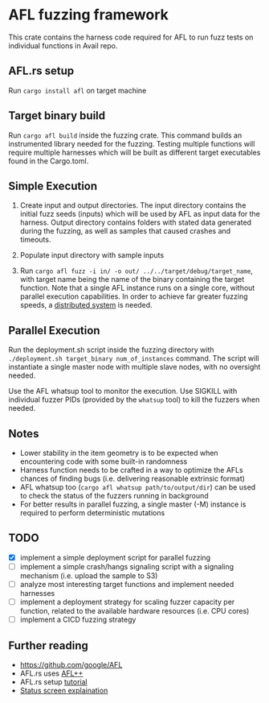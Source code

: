 # AFL fuzzing framework

This crate contains the harness code required for AFL to run fuzz tests on individual functions in Avail repo.

## AFL.rs setup

Run `cargo install afl` on target machine

## Target binary build

Run `cargo afl build` inside the fuzzing crate. This command builds an instrumented library needed for the fuzzing. Testing multiple functions will require multiple harnesses which will be built as different target executables found in the Cargo.toml.

## Simple Execution

1. Create input and output directories. The input directory contains the initial fuzz seeds (inputs) which will be used by AFL as input data for the harness. Output directory contains folders with stated data generated during the fuzzing, as well as samples that caused crashes and timeouts.

2. Populate input directory with sample inputs

3. Run `cargo afl fuzz -i in/ -o out/ ../../target/debug/target_name`, with target name being the name of the binary containing the target function. Note that a single AFL instance runs on a single core, without parallel execution capabilities. In order to achieve far greater fuzzing speeds, a [distributed system](https://aflplus.plus/docs/parallel_fuzzing/) is needed.

## Parallel Execution

Run the deployment.sh script inside the fuzzing directory with `./deployment.sh target_binary num_of_instances` command. The script will instantiate a single master node with multiple slave nodes, with no oversight needed. 

Use the AFL whatsup tool to monitor the execution. Use SIGKILL with individual fuzzer PIDs (provided by the `whatsup` tool) to kill the fuzzers when needed.

## Notes

- Lower stability in the item geometry is to be expected when encountering code with some built-in randomness
- Harness function needs to be crafted in a way to optimize the AFLs chances of finding bugs (i.e. delivering reasonable extrinsic format)
- AFL whatsup too (`cargo afl whatsup path/to/output/dir`) can be used to check the status of the fuzzers running in background
- For better results in parallel fuzzing, a single master (-M) instance is required to perform deterministic mutations

## TODO

- [x] implement a simple deployment script for parallel fuzzing
- [ ] implement a simple crash/hangs signaling script with a signaling mechanism (i.e. upload the sample to S3)
- [ ] analyze most interesting target functions and implement needed harnesses
- [ ] implement a deployment strategy for scaling fuzzer capacity per function, related to the available hardware resources (i.e. CPU cores)
- [ ] implement a CICD fuzzing strategy

## Further reading

- https://github.com/google/AFL
- AFL.rs uses [AFL++](https://github.com/AFLplusplus/AFLplusplus)
- AFL.rs setup [tutorial](https://rust-fuzz.github.io/book/afl/tutorial.html)
- [Status screen explaination](https://lcamtuf.coredump.cx/afl/status_screen.txt)

